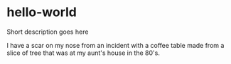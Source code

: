 # hello-world
Short description goes here

I have a scar on my nose from an incident with a coffee table made from a slice of tree that was at my aunt's house in the 80's.
